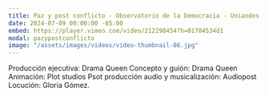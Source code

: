 ```yaml
---
title: Paz y post conflicto - Observatorio de la Democracia - Uniandes, Usaid
date: 2024-07-09 00:00:00 -05:00
embed: https://player.vimeo.com/video/212298454?h=01704534d1
modal: pazypostconflicto
image: "/assets/images/videos/video-thumbnail-06.jpg"
---
```


Producción ejecutiva: Drama Queen
Concepto y guión: Drama Queen
Animación: Plot studios
Psot producción audio y musicalización: Audiopost
Locución: Gloria Gómez.